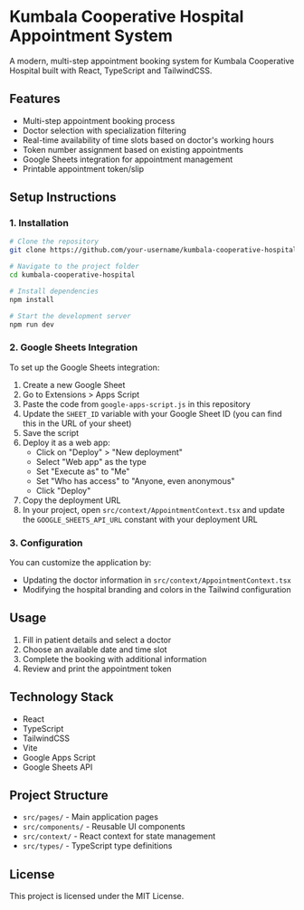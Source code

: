 # Kumbala Cooperative Hospital Appointment System

A modern, multi-step appointment booking system for Kumbala Cooperative Hospital built with React, TypeScript and TailwindCSS.

## Features

- Multi-step appointment booking process
- Doctor selection with specialization filtering
- Real-time availability of time slots based on doctor's working hours
- Token number assignment based on existing appointments
- Google Sheets integration for appointment management
- Printable appointment token/slip

## Setup Instructions

### 1. Installation

```bash
# Clone the repository
git clone https://github.com/your-username/kumbala-cooperative-hospital.git

# Navigate to the project folder
cd kumbala-cooperative-hospital

# Install dependencies
npm install

# Start the development server
npm run dev
```

### 2. Google Sheets Integration

To set up the Google Sheets integration:

1. Create a new Google Sheet
2. Go to Extensions > Apps Script
3. Paste the code from `google-apps-script.js` in this repository
4. Update the `SHEET_ID` variable with your Google Sheet ID (you can find this in the URL of your sheet)
5. Save the script
6. Deploy it as a web app:
   - Click on "Deploy" > "New deployment"
   - Select "Web app" as the type
   - Set "Execute as" to "Me"
   - Set "Who has access" to "Anyone, even anonymous"
   - Click "Deploy"
7. Copy the deployment URL
8. In your project, open `src/context/AppointmentContext.tsx` and update the `GOOGLE_SHEETS_API_URL` constant with your deployment URL

### 3. Configuration

You can customize the application by:

- Updating the doctor information in `src/context/AppointmentContext.tsx`
- Modifying the hospital branding and colors in the Tailwind configuration

## Usage

1. Fill in patient details and select a doctor
2. Choose an available date and time slot
3. Complete the booking with additional information
4. Review and print the appointment token

## Technology Stack

- React 
- TypeScript
- TailwindCSS
- Vite
- Google Apps Script
- Google Sheets API

## Project Structure

- `src/pages/` - Main application pages
- `src/components/` - Reusable UI components
- `src/context/` - React context for state management
- `src/types/` - TypeScript type definitions

## License

This project is licensed under the MIT License.
